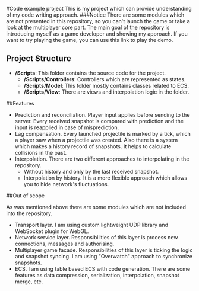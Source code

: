 #Code example project
This is my project which can provide understanding of my code writing approach.
###Notice
There are some modules which are not presented in this repository, so you can't launch the game or take a look at the multiplayer core part. The main goal of the repository is introducing myself as a game developer and showing my approach. If you want to try playing the game, you can use this link to play the demo.
## Project Structure

- **/Scripts**: This folder contains the source code for the project.
  - **/Scripts/Controllers**: Controllers which are represented as states.
  - **/Scripts/Model**: This folder mostly contains classes related to ECS.
  - **/Scripts/View**: There are views and interpolation logic in the folder.

##Features

- Prediction and reconciliation. Player input applies before sending to the server. Every received snapshot is compared with prediction and the input is reapplied in case of misprediction.
- Lag compensation. Every launched projectile is marked by a tick, which a player saw when a projectile was created. Also there is a system which makes a history record of snapshots. It helps to calculate collisions in the past.
- Interpolation. There are two different approaches to interpolating in the repository.
  - Without history and only by the last received snapshot.
  - Interpolation by history. It is a more flexible approach which allows you to hide network's fluctuations.

##Out of scope

As was mentioned above there are some modules which are not included into the repository. 

- Transport layer. I am using custom lightweight UDP library and WebSocket plugin for WebGL.
- Network service layer. Responsibilities of this layer is process new connections, messages and authorising.
- Multiplayer game facade. Responsibilities of this layer is ticking the logic and snapshot syncing. I am using "Overwatch" approach to synchronize snapshots.
- ECS. I am using table based ECS with code generation. There are some features as data compression, serialization, interpolation, snapshot merge, etc.